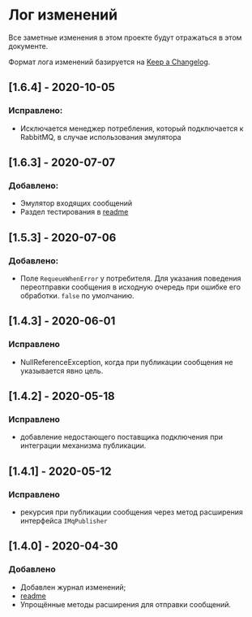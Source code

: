# Лог изменений

Все заметные изменения в этом проекте будут отражаться в этом документе.

Формат лога изменений базируется на [Keep a Changelog](https://keepachangelog.com/en/1.0.0/).

## [1.6.4] - 2020-10-05

### Исправлено:

* Исключается менеджер потребления, который подключается к RabbitMQ, в случае использования эмулятора

## [1.6.3] - 2020-07-07

### Добавлено:

* Эмулятор входящих сообщений
* Раздел тестирования в [readme](./README.md#Функциональное-тестирование)

## [1.5.3] - 2020-07-06

### Добавлено:

* Поле `RequeueWhenError` у потребителя. Для указания поведения переотправки сообщения в исходную очередь при ошибке его обработки.  `false` по умолчанию.

## [1.4.3] - 2020-06-01

### Исправлено

* NullReferenceException, когда при публикации сообщения не указывается явно цель.

## [1.4.2] - 2020-05-18

### Исправлено

* добавление недостающего поставщика подключения при интеграции механизма публикации.

## [1.4.1] - 2020-05-12

### Исправлено

* рекурсия при публикации сообщения через метод расширения интерфейса `IMqPublisher`

## [1.4.0] - 2020-04-30

### Добавлено

* Добавлен журнал изменений;
* [readme](./README.md)
* Упрощённые методы расширения для отправки сообщений.
